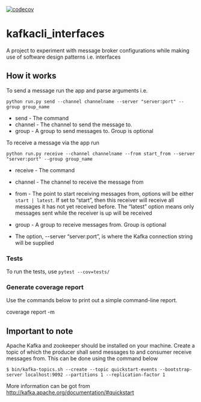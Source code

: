 [![codecov](https://codecov.io/gh/davidkaggulire/kafkacli_interfaces/branch/main/graph/badge.svg?token=2mBLoY7QPT)](https://codecov.io/gh/davidkaggulire/kafkacli_interfaces)

# kafkacli_interfaces
A project to experiment with message broker configurations while making use of software design patterns i.e. interfaces

## How it works
To send a message run the app and parse arguments i.e.

```python run.py send --channel channelname --server "server:port" --group group_name```

- send - The command
- channel - The channel to send the message to.
- group - A group to send messages to. Group is optional

To receive a message via the app run

```python run.py receive --channel channelname --from start_from --server "server:port" --group group_name```

- receive - The command
- channel - The channel to receive the message from
- from - The point to start receiving messages from, options will be either ```start | latest```. If set to “start”, then this receiver will receive all messages it has not yet received before. The “latest” option means only messages sent while the receiver is up will be received
- group - A group to receive messages from. Group is optional

- The option, --server “server:port”, is where the Kafka connection string will be supplied

### Tests
To run the tests, use 
```pytest --cov=tests/```

### Generate coverage report
Use the commands below to print out a simple command-line report.

coverage report -m


## Important to note
Apache Kafka and zookeeper should be installed on your machine. 
Create a topic of which the producer shall send messages to and consumer receive messages from. This can be done using the command below

```$ bin/kafka-topics.sh --create --topic quickstart-events --bootstrap-server localhost:9092 --partitions 1 --replication-factor 1```

More information can be got from http://kafka.apache.org/documentation/#quickstart